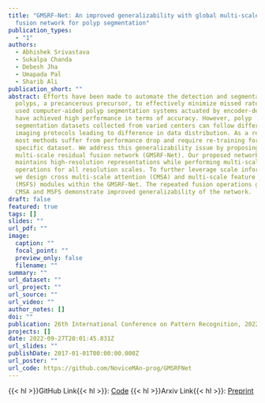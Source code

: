 ```yaml
---
title: "GMSRF-Net: An improved generalizability with global multi-scale residual
  fusion network for polyp segmentation"
publication_types:
  - "1"
authors:
  - Abhishek Srivastava
  - Sukalpa Chanda
  - Debesh Jha
  - Umapada Pal
  - Sharib Ali
publication_short: ""
abstract: Efforts have been made to automate the detection and segmentation of
  polyps, a precancerous precursor, to effectively minimize missed rate. Widely
  used computer-aided polyp segmentation systems actuated by encoder-decoder
  have achieved high performance in terms of accuracy. However, polyp
  segmentation datasets collected from varied centers can follow different
  imaging protocols leading to difference in data distribution. As a result,
  most methods suffer from performance drop and require re-training for each
  specific dataset. We address this generalizability issue by proposing a global
  multi-scale residual fusion network (GMSRF-Net). Our proposed network
  maintains high-resolution representations while performing multi-scale fusion
  operations for all resolution scales. To further leverage scale information,
  we design cross multi-scale attention (CMSA) and multi-scale feature selection
  (MSFS) modules within the GMSRF-Net. The repeated fusion operations gated by
  CMSA and MSFS demonstrate improved generalizability of the network.
draft: false
featured: true
tags: []
slides: ""
url_pdf: ""
image:
  caption: ""
  focal_point: ""
  preview_only: false
  filename: ""
summary: ""
url_dataset: ""
url_project: ""
url_source: ""
url_video: ""
author_notes: []
doi: ""
publication: 26th International Conference on Pattern Recognition, 2022
projects: []
date: 2022-09-27T20:01:45.831Z
url_slides: ""
publishDate: 2017-01-01T00:00:00.000Z
url_poster: ""
url_code: https://github.com/NoviceMAn-prog/GMSRFNet
---
```


{{< hl >}}GitHub Link{{< hl >}}: [Code](https://github.com/NoviceMAn-prog/GMSRFNet)
{{< hl >}}Arxiv Link{{< hl >}}: [Preprint](https://arxiv.org/pdf/2111.10614.pdf)


